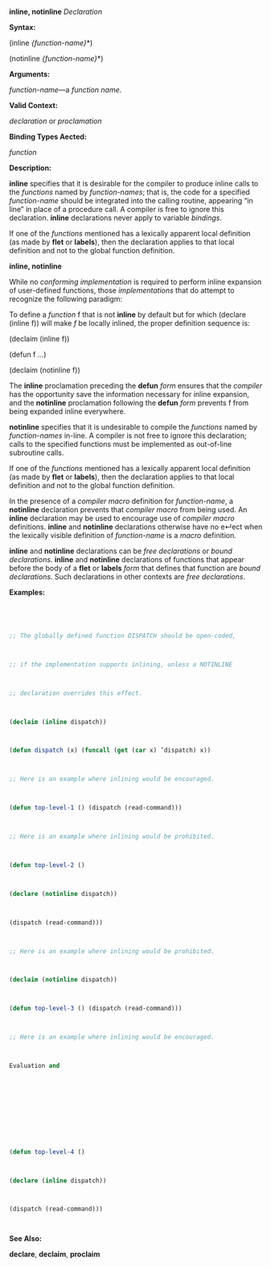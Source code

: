 **inline, notinline** *Declaration* 



**Syntax:** 



(inline *\{function-name\}*\*) 



(notinline *\{function-name\}*\*) 



**Arguments:** 



*function-name*—a *function name*. 



**Valid Context:** 



*declaration* or *proclamation* 



**Binding Types Aected:** 



*function* 



**Description:** 



**inline** specifies that it is desirable for the compiler to produce inline calls to the *functions* named by *function-names*; that is, the code for a specified *function-name* should be integrated into the calling routine, appearing “in line” in place of a procedure call. A compiler is free to ignore this declaration. **inline** declarations never apply to variable *bindings*. 



If one of the *functions* mentioned has a lexically apparent local definition (as made by **flet** or **labels**), then the declaration applies to that local definition and not to the global function definition. 







 



 



**inline, notinline** 



While no *conforming implementation* is required to perform inline expansion of user-defined functions, those *implementations* that do attempt to recognize the following paradigm: 



To define a *function* f that is not **inline** by default but for which (declare (inline f)) will make *f* be locally inlined, the proper definition sequence is: 



(declaim (inline f)) 



(defun f ...) 



(declaim (notinline f)) 



The **inline** proclamation preceding the **defun** *form* ensures that the *compiler* has the opportunity save the information necessary for inline expansion, and the **notinline** proclamation following the **defun** *form* prevents f from being expanded inline everywhere. 



**notinline** specifies that it is undesirable to compile the *functions* named by *function-names* in-line. A compiler is not free to ignore this declaration; calls to the specified functions must be implemented as out-of-line subroutine calls. 



If one of the *functions* mentioned has a lexically apparent local definition (as made by **flet** or **labels**), then the declaration applies to that local definition and not to the global function definition. 



In the presence of a *compiler macro* definition for *function-name*, a **notinline** declaration prevents that *compiler macro* from being used. An **inline** declaration may be used to encourage use of *compiler macro* definitions. **inline** and **notinline** declarations otherwise have no e↵ect when the lexically visible definition of *function-name* is a *macro* definition. 



**inline** and **notinline** declarations can be *free declarations* or *bound declarations*. **inline** and **notinline** declarations of functions that appear before the body of a **flet** or **labels** *form* that defines that function are *bound declarations*. Such declarations in other contexts are *free declarations*. 



**Examples:**
```lisp
 



;; The globally defined function DISPATCH should be open-coded, 



;; if the implementation supports inlining, unless a NOTINLINE 



;; declaration overrides this effect. 



(declaim (inline dispatch)) 



(defun dispatch (x) (funcall (get (car x) ’dispatch) x)) 



;; Here is an example where inlining would be encouraged. 



(defun top-level-1 () (dispatch (read-command))) 



;; Here is an example where inlining would be prohibited. 



(defun top-level-2 () 



(declare (notinline dispatch)) 



(dispatch (read-command))) 



;; Here is an example where inlining would be prohibited. 



(declaim (notinline dispatch)) 



(defun top-level-3 () (dispatch (read-command))) 



;; Here is an example where inlining would be encouraged. 



Evaluation and 



 



 



(defun top-level-4 () 



(declare (inline dispatch)) 



(dispatch (read-command))) 




```
**See Also:** 



**declare**, **declaim**, **proclaim** 




